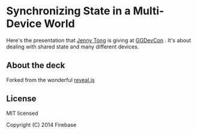 # Synchronizing State in a Multi-Device World

Here's the presentation that [Jenny Tong](https://mimming.com) is giving at [GGDevCon](http://www.ggdevcon.com/classes#SynchronizingStateinaMultiDeviceWorld) . It's about dealing with shared state and many different devices.

## About the deck

Forked from the wonderful [reveal.js](https://github.com/hakimel/reveal.js)

## License

MIT licensed

Copyright (C) 2014 Firebase
